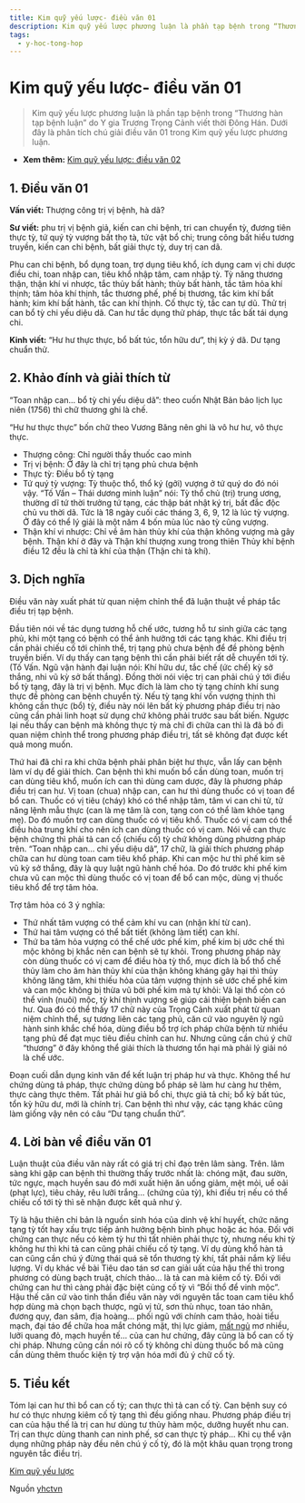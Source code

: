 ```yaml
---
title: Kim quỹ yếu lược- điều văn 01
description: Kim quỹ yếu lược phương luận là phần tạp bệnh trong “Thương hàn tạp bệnh luận” do Y gia Trương Trọng Cảnh viết thời Đông Hán. Dưới đây là phân tích chú giải điều văn 01 trong Kim quỹ yếu lược phương luận.
tags:
  - y-hoc-tong-hop
---
```


# Kim quỹ yếu lược- điều văn 01 

> Kim quỹ yếu lược phương luận là phần tạp bệnh trong “Thương hàn tạp bệnh luận” do Y gia Trương Trọng Cảnh viết thời Đông Hán. Dưới đây là phân tích chú giải điều văn 01 trong Kim quỹ yếu lược phương luận.


* **Xem thêm:** [Kim quỹ yếu lược: điều văn 02](/yhctvn/kim-quy-yeu-luoc-dieu-van-02)


## 1. Điều văn 01


**Vấn viết:** Thượng công trị vị bệnh, hà dã? 


**Sư viết:** phu trị vị bệnh giả, kiến can chi bệnh, tri can chuyển tỳ, đương tiên thực tỳ, tứ quý tỳ vượng bất thọ tà, tức vật bổ chi; trung công bất hiểu tương truyền, kiến can chi bệnh, bất giải thực tỳ, duy trị can dã.


Phu can chi bệnh, bổ dụng toan, trợ dụng tiêu khổ, ích dụng cam vị chi dược điều chi, toan nhập can, tiêu khổ nhập tâm, cam nhập tỳ. Tỳ năng thương thận, thận khí vi nhược, tắc thủy bất hành; thủy bất hành, tắc tâm hỏa khí thịnh; tâm hỏa khí thịnh, tắc thương phế, phế bị thương, tắc kim khí bất hành; kim khí bất hành, tắc can khí thịnh. Cố thực tỳ, tắc can tự dũ. Thử trị can bổ tỳ chi yếu diệu dã. Can hư tắc dụng thử pháp, thực tắc bất tái dụng chi.


**Kinh viết:** “Hư hư thực thực, bổ bất túc, tổn hữu dư”, thị kỳ ý dã. Dư tạng chuẩn thử. 


## 2. Khảo đính và giải thích từ


“Toan nhập can… bổ tỳ chi yếu diệu dã”: theo cuốn Nhật Bản bảo lịch lục niên (1756) thì chữ thương ghi là chế.


“Hư hư thực thực” bốn chữ theo Vương Băng nên ghi là vô hư hư, vô thực thực.





* Thượng công: Chỉ người thầy thuốc cao minh
* Trị vị bệnh: Ở đây là chỉ trị tạng phủ chưa bệnh
* Thực tỳ: Điều bổ tỳ tạng
* Tứ quý tỳ vượng: Tỳ thuộc thổ, thổ ký (gởi) vượng ở tứ quý do đó nói vậy. “Tố Vấn – Thái dương minh luận” nói: Tỳ thổ chủ (trị) trung ương, thường dĩ tứ thời trưởng tứ tạng, các thập bát nhật ký trị, bất đắc độc chủ vu thời dã. Tức là 18 ngày cuối các tháng 3, 6, 9, 12 là lúc tỳ vượng. Ở đây có thể lý giải là một năm 4 bốn mùa lúc nào tỳ cũng vượng.
* Thận khí vi nhược: Chỉ về âm hàn thủy khí của thận không vượng mà gây bệnh. Thận khí ở đây và Thận khí thượng xung trong thiên Thủy khí bệnh điều 12 đều là chỉ tà khí của thận (Thận chi tà khí).


## 3. Dịch nghĩa


Điều văn này xuất phát từ quan niệm chỉnh thể đã luận thuật về pháp tắc điều trị tạp bệnh.  




Đầu tiên nói về tác dụng tương hỗ chế ước, tương hỗ tư sinh giữa các tạng phủ, khi một tạng có bệnh có thể ảnh hưởng tới các tạng khác. Khi điều trị cần phải chiếu cố tới chỉnh thể, trị tạng phủ chưa bệnh để đề phòng bệnh truyền biến. Ví dụ thấy can tạng bệnh thì cần phải biết rất dễ chuyển tới tỳ. (Tố Vấn. Ngũ vận hành đại luận nói: Khí hữu dư, tắc chế (ức chế) kỳ sở thắng, nhi vũ kỳ sở bất thắng). Đồng thời nói việc trị can phải chú ý tới điều bổ tỳ tạng, đây là trị vị bệnh. Mục đích là làm cho tỳ tạng chính khí sung thực đề phòng can bệnh chuyển tỳ. Nếu tỳ tạng khí vốn vượng thịnh thì không cần thực (bổ) tỳ, điều này nói lên bất kỳ phương pháp điều trị nào cũng cần phải linh hoạt sử dụng chứ không phải trước sau bất biến. Ngược lại nếu thấy can bệnh mà không thực tỳ mà chỉ đi chữa can thì là đã bỏ đi quan niệm chỉnh thể trong phương pháp điều trị, tất sẽ không đạt được kết quả mong muốn.


Thứ hai đã chỉ ra khi chữa bệnh phải phân biệt hư thực, vẫn lấy can bệnh làm ví dụ để giải thích. Can bệnh thì khi muốn bổ cần dùng toan, muốn trị can dùng tiêu khổ, muốn ích can thì dùng cam dược, đây là phương pháp điều trị can hư. Vị toan (chua) nhập can, can hư thì dùng thuốc có vị toan để bổ can. Thuốc có vị tiêu (cháy) khó có thể nhập tâm, tâm vi can chi tử, tử năng lệnh mẫu thực (can là mẹ tâm là con, tạng con có thể làm khỏe tạng mẹ). Do đó muốn trợ can dùng thuốc có vị tiêu khổ. Thuốc có vị cam có thể điều hòa trung khí cho nên ích can dùng thuốc có vị cam. Nói về can thực bệnh chứng thì phải tả can cố (chiếu cố) tỳ chứ không dùng phương pháp trên. “Toan nhập can… chi yếu diệu dã”, 17 chữ, là giải thích phương pháp chữa can hư dùng toan cam tiêu khổ pháp. Khi can mộc hư thì phế kim sẽ vũ kỳ sở thắng, đây là quy luật ngũ hành chế hóa. Do đó trước khi phế kim chưa vũ can mộc thì dùng thuốc có vị toan để bổ can mộc, dùng vị thuốc tiêu khổ để trợ tâm hỏa. 


Trợ tâm hỏa có 3 ý nghĩa:


* Thứ nhất tâm vượng có thể cảm khí vu can (nhận khí từ can).
* Thứ hai tâm vượng có thể bất tiết (không làm tiết) can khí.
* Thứ ba tâm hỏa vượng có thể chế ước phế kim, phế kim bị ước chế thì mộc không bị khắc nên can bệnh sẽ tự khỏi. Trong phương pháp này còn dùng thuốc có vị cam để điều hòa tỳ thổ, mục đích là bổ thổ chế thủy làm cho âm hàn thủy khí của thận không kháng gây hại thì thủy không lăng tâm, khi thiếu hỏa của tâm vượng thịnh sẽ ước chế phế kim và can mộc không bị thừa vũ bởi phế kim mà tự khỏi: Vả lại thổ còn có thể vinh (nuôi) mộc, tỳ khí thịnh vượng sẽ giúp cải thiện bệnh biến can hư. Qua đó có thể thấy 17 chữ này của Trọng Cảnh xuất phát từ quan niệm chỉnh thể, sự tương liên các tạng phủ, căn cứ vào nguyên lý ngũ hành sinh khắc chế hóa, dùng điều bổ trợ ích pháp chữa bệnh từ nhiều tạng phủ để đạt mục tiêu điều chỉnh can hư. Nhưng cũng cần chú ý chữ “thương” ở đây không thể giải thích là thương tổn hại mà phải lý giải nó là chế ước.


Đoạn cuối dẫn dụng kinh văn để kết luận trị pháp hư và thực. Không thể hư chứng dùng tả pháp, thực chứng dùng bổ pháp sẽ làm hư càng hư thêm, thực càng thực thêm. Tất phải hư giả bổ chi, thực giả tả chi; bổ kỳ bất túc, tổn kỳ hữu dư, mới là chính trị. Can bệnh thì như vậy, các tạng khác cũng làm giống vậy nên có câu “Dư tạng chuẩn thử”.


## **4. Lời bàn về điều văn 01**


Luận thuật của điều văn này rất có giá trị chỉ đạo trên lâm sàng. Trên. lâm sàng khi gặp can bệnh thì thường thấy trước nhất là: chóng mặt, đau sườn, tức ngực, mạch huyền sau đó mới xuất hiện ăn uống giảm, mệt mỏi, uể oải (phạt lực), tiêu chảy, rêu lưỡi trắng… (chứng của tỳ), khi điều trị nếu có thể chiếu cố tới tỳ thì sẽ nhận được kết quả như ý.


Tỳ là hậu thiên chi bản là nguồn sinh hóa của dinh vệ khí huyết, chức năng tạng tỳ tốt hay xấu trực tiếp ảnh hưởng bệnh bình phục hoặc ác hóa. Đối với chứng can thực nếu có kèm tỳ hư thì tất nhiên phải thực tỳ, nhưng nếu khi tỳ không hư thì khi tả can cũng phải chiếu cố tỳ tạng. Ví dụ dùng khổ hàn tả can cũng cần chú ý đừng thái quá sẽ tổn thương tỳ khí, tất phải nắm kỹ liều lượng. Ví dụ khác về bài Tiêu dao tán sơ can giải uất của hậu thế thì trong phương có dùng bạch truật, chích thảo… là tả can mà kiêm cố tỳ. Đối với chứng can hư thì càng phải đặc biệt củng cố tỳ vì “Bồi thổ để vinh mộc”. Hậu thế căn cứ vào tinh thần điều văn này với nguyên tắc toan cam tiêu khổ hợp dùng mà chọn bạch thược, ngũ vị tử, sơn thù nhục, toan táo nhân, đương quy, đan sâm, địa hoàng… phối ngũ với chính cam thảo, hoài tiểu mạch, đại táo để chữa hoa mắt chóng mặt, thị lực giảm, [mất ngủ](/yhctvn/chung-mat-ngu-theo-dong-y) mơ nhiều, lưỡi quang đỏ, mạch huyền tế… của can hư chứng, đây cũng là bổ can cố tỳ chi pháp. Nhưng cũng cần nói rõ cố tỳ không chỉ dùng thuốc bổ mà cũng cần dùng thêm thuốc kiện tỳ trợ vận hóa mới đủ ý chữ cố tỳ.


## 5. Tiểu kết


Tóm lại can hư thì bổ can cố tỳ; can thực thì tả can cố tỳ. Can bệnh suy có hư có thực nhưng kiêm cố tỳ tạng thì đều giống nhau. Phương pháp điều trị can của hậu thế là trị can hư dùng tư thủy hàm mộc, dưỡng huyết nhu can. Trị can thực dùng thanh can ninh phế, sơ can thực tỳ pháp… Khi cụ thể vận dụng những pháp này đều nên chú ý cố tỳ, đó là một khâu quan trọng trong nguyên tắc điều trị.









[Kim quỹ yếu lược](/yhctvn/tag/kim-quy-yeu-luoc)

Nguồn [yhctvn](https://yhctvn.com/kim-quy-yeu-luoc-dieu-van-01/)
